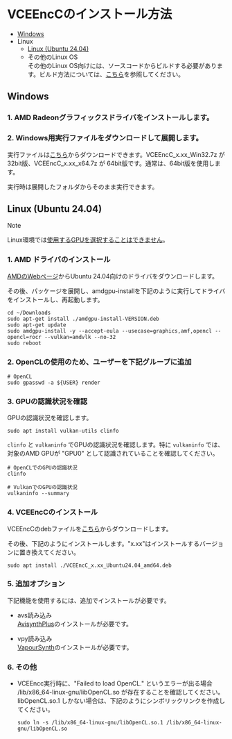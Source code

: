 
# VCEEncCのインストール方法

- [Windows](./Install.ja.md#windows)
- Linux
  - [Linux (Ubuntu 24.04)](./Install.ja.md#linux-ubuntu-2404)
  - その他のLinux OS  
    その他のLinux OS向けには、ソースコードからビルドする必要があります。ビルド方法については、[こちら](./Build.ja.md)を参照してください。


## Windows 

### 1. AMD Radeonグラフィックスドライバをインストールします。
### 2. Windows用実行ファイルをダウンロードして展開します。  
実行ファイルは[こちら](https://github.com/rigaya/VCEEnc/releases)からダウンロードできます。VCEEncC_x.xx_Win32.7z が 32bit版、VCEEncC_x.xx_x64.7z が 64bit版です。通常は、64bit版を使用します。

実行時は展開したフォルダからそのまま実行できます。
  
## Linux (Ubuntu 24.04)

  > [!NOTE]
  > Linux環境では[使用するGPUを選択することはできません](https://github.com/GPUOpen-LibrariesAndSDKs/AMF/issues/194)。

### 1. AMD ドライバのインストール  
[AMDのWebページ](https://www.amd.com/ja/support)からUbuntu 24.04向けのドライバをダウンロードします。

その後、パッケージを展開し、amdgpu-installを下記のように実行してドライバをインストールし、再起動します。

```Shell
cd ~/Downloads
sudo apt-get install ./amdgpu-install-VERSION.deb
sudo apt-get update
sudo amdgpu-install -y --accept-eula --usecase=graphics,amf,opencl --opencl=rocr --vulkan=amdvlk --no-32
sudo reboot
```

### 2. OpenCLの使用のため、ユーザーを下記グループに追加
```Shell
# OpenCL
sudo gpasswd -a ${USER} render
```

### 3. GPUの認識状況を確認

GPUの認識状況を確認します。

```Shell
sudo apt install vulkan-utils clinfo
```

```clinfo``` と ```vulkaninfo``` でGPUの認識状況を確認します。特に ```vulkaninfo``` では、対象のAMD GPUが "GPU0" として認識されていることを確認してください。

```Shell
# OpenCLでのGPUの認識状況
clinfo

# VulkanでのGPUの認識状況
vulkaninfo --summary
```

### 4. VCEEncCのインストール
VCEEncCのdebファイルを[こちら](https://github.com/rigaya/VCEEnc/releases)からダウンロードします。

その後、下記のようにインストールします。"x.xx"はインストールするバージョンに置き換えてください。

```Shell
sudo apt install ./VCEEncC_x.xx_Ubuntu24.04_amd64.deb
```

### 5. 追加オプション
下記機能を使用するには、追加でインストールが必要です。

- avs読み込み  
  [AvisynthPlus](https://github.com/AviSynth/AviSynthPlus)のインストールが必要です。
  
- vpy読み込み  
  [VapourSynth](https://www.vapoursynth.com/)のインストールが必要です。

### 6. その他

- VCEEncc実行時に、"Failed to load OpenCL." というエラーが出る場合  
  /lib/x86_64-linux-gnu/libOpenCL.so が存在することを確認してください。 libOpenCL.so.1 しかない場合は、下記のようにシンボリックリンクを作成してください。
  
  ```Shell
  sudo ln -s /lib/x86_64-linux-gnu/libOpenCL.so.1 /lib/x86_64-linux-gnu/libOpenCL.so
  ```
